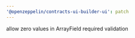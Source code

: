 ```yaml
---
'@openzeppelin/contracts-ui-builder-ui': patch
---
```


allow zero values in ArrayField required validation
